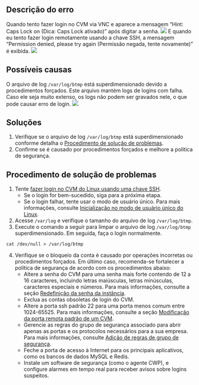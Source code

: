 ## Descrição do erro
Quando tento fazer login no CVM via VNC e aparece a mensagem “Hint: Caps Lock on (Dica: Caps Lock ativado)” após digitar a senha.
![](https://main.qcloudimg.com/raw/345dfc1dbe0c44d8836c94b6637ef4b0.png)
E quando eu tento fazer login remotamente usando a chave SSH, a mensagem “Permission denied, please try again (Permissão negada, tente novamente)” é exibida.
![](https://main.qcloudimg.com/raw/db09e73d2a057fb8b297ffd31bf67b62.png)

## Possíveis causas
O arquivo de log `/var/log/btmp` está superdimensionado devido a procedimentos forçados. Este arquivo mantém logs de logins com falha. Caso ele seja muito extenso, os logs não podem ser gravados nele, o que pode causar erro de login.
![](https://main.qcloudimg.com/raw/c19f9e57a67ce6b1ed30cee22af9964c.png)

## Soluções
1. Verifique se o arquivo de log `/var/log/btmp` está superdimensionado conforme detalha o [Procedimento de solução de problemas](#ProcessingSteps). 
2. Confirme se é causado por procedimentos forçados e melhore a política de segurança.

[](id:ProcessingSteps)

## Procedimento de solução de problemas

1. Tente [fazer login no CVM do Linux usando uma chave SSH](https://intl.cloud.tencent.com/document/product/213/32501).
	- Se o login for bem-sucedido, siga para a próxima etapa.
	- Se o login falhar, tente usar o modo de usuário único. Para mais informações, consulte [Inicialização no modo de usuário único do Linux](https://intl.cloud.tencent.com/document/product/213/34819).
2. Acesse `/var/log` e verifique o tamanho do arquivo de log `/var/log/btmp`.
3. Execute o comando a seguir para limpar o arquivo de log `/var/log/btmp` superdimensionado. Em seguida, faça o login normalmente.
```
cat /dev/null > /var/log/btmp
```
4. Verifique se o bloqueio da conta é causado por operações incorretas ou procedimentos forçados. Em último caso, recomenda-se fortalecer a política de segurança de acordo com os procedimentos abaixo:
	- Altere a senha do CVM para uma senha mais forte contendo de 12 a 16 caracteres, incluindo letras maiúsculas, letras minúsculas, caracteres especiais e números. Para mais informações, consulte a seção [Redefinição da senha da instância](https://intl.cloud.tencent.com/document/product/213/16566).
	- Exclua as contas obsoletas de login do CVM.
	- Altere a porta ssh padrão 22 para uma porta menos comum entre 1024-65525. Para mais informações, consulte a seção [Modificação da porta remota padrão de um CVM](https://intl.cloud.tencent.com/document/product/213/35376).
	- Gerencie as regras do grupo de segurança associado para abrir apenas as portas e os protocolos necessários para a sua empresa. Para mais informações, consulte [Adição de regras de grupo de segurança](https://intl.cloud.tencent.com/document/product/213/34272).
	- Feche a porta de acesso à Internet para os principais aplicativos, como os bancos de dados MySQL e Redis. 
	- Instale um software de segurança (como o agente CWP), e configure alarmes em tempo real para receber avisos sobre logins suspeitos.
